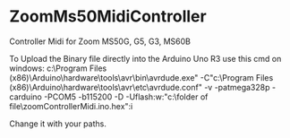# ZoomMs50MidiController
Controller Midi for Zoom MS50G, G5, G3, MS60B

To Upload the Binary file directly into the Arduino Uno R3 use this cmd on windows:
c:\Program Files (x86)\Arduino\hardware\tools\avr\bin\avrdude.exe" -C"c:\Program Files (x86)\Arduino\hardware\tools\avr\etc\avrdude.conf" -v -patmega328p -carduino -PCOM5 -b115200 -D -Uflash:w:"c:\folder of file\zoomControllerMidi.ino.hex":i

Change it with your paths.
